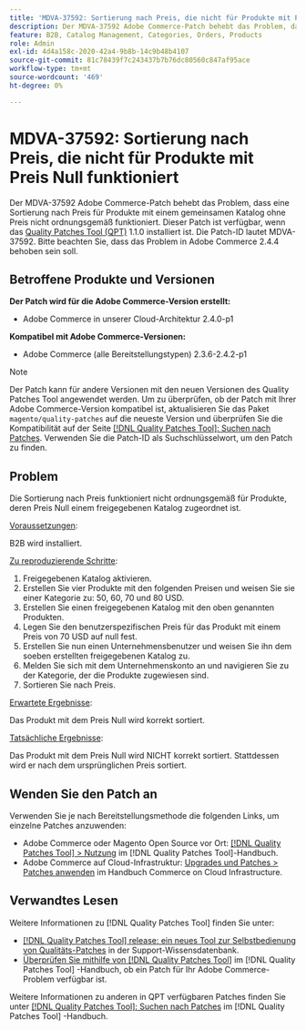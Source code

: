 ```yaml
---
title: 'MDVA-37592: Sortierung nach Preis, die nicht für Produkte mit Preis Null funktioniert'
description: Der MDVA-37592 Adobe Commerce-Patch behebt das Problem, dass eine Sortierung nach Preis für Produkte mit einem gemeinsamen Katalog ohne Preis nicht ordnungsgemäß funktioniert. Dieser Patch ist verfügbar, wenn das [Quality Patches Tool (QPT)](https://experienceleague.adobe.com/en/docs/commerce-knowledge-base/kb/announcements/commerce-announcements/magento-quality-patches-released-new-tool-to-self-serve-quality-patches) 1.1.0 installiert ist. Die Patch-ID lautet MDVA-37592. Bitte beachten Sie, dass das Problem in Adobe Commerce 2.4.4 behoben sein soll.
feature: B2B, Catalog Management, Categories, Orders, Products
role: Admin
exl-id: 4d4a158c-2020-42a4-9b8b-14c9b48b4107
source-git-commit: 81c78439f7c243437b7b76dc80560c847af95ace
workflow-type: tm+mt
source-wordcount: '469'
ht-degree: 0%

---
```


# MDVA-37592: Sortierung nach Preis, die nicht für Produkte mit Preis Null funktioniert

Der MDVA-37592 Adobe Commerce-Patch behebt das Problem, dass eine Sortierung nach Preis für Produkte mit einem gemeinsamen Katalog ohne Preis nicht ordnungsgemäß funktioniert. Dieser Patch ist verfügbar, wenn das [Quality Patches Tool (QPT)](https://experienceleague.adobe.com/en/docs/commerce-knowledge-base/kb/announcements/commerce-announcements/magento-quality-patches-released-new-tool-to-self-serve-quality-patches) 1.1.0 installiert ist. Die Patch-ID lautet MDVA-37592. Bitte beachten Sie, dass das Problem in Adobe Commerce 2.4.4 behoben sein soll.

## Betroffene Produkte und Versionen

**Der Patch wird für die Adobe Commerce-Version erstellt:**

* Adobe Commerce in unserer Cloud-Architektur 2.4.0-p1

**Kompatibel mit Adobe Commerce-Versionen:**

* Adobe Commerce (alle Bereitstellungstypen) 2.3.6-2.4.2-p1

>[!NOTE]
>
>Der Patch kann für andere Versionen mit den neuen Versionen des Quality Patches Tool angewendet werden. Um zu überprüfen, ob der Patch mit Ihrer Adobe Commerce-Version kompatibel ist, aktualisieren Sie das Paket `magento/quality-patches` auf die neueste Version und überprüfen Sie die Kompatibilität auf der Seite [[!DNL Quality Patches Tool]: Suchen nach Patches](https://experienceleague.adobe.com/en/docs/commerce-knowledge-base/kb/announcements/commerce-announcements/magento-quality-patches-released-new-tool-to-self-serve-quality-patches). Verwenden Sie die Patch-ID als Suchschlüsselwort, um den Patch zu finden.

## Problem

Die Sortierung nach Preis funktioniert nicht ordnungsgemäß für Produkte, deren Preis Null einem freigegebenen Katalog zugeordnet ist.

<u>Voraussetzungen</u>:

B2B wird installiert.

<u>Zu reproduzierende Schritte</u>:

1. Freigegebenen Katalog aktivieren.
1. Erstellen Sie vier Produkte mit den folgenden Preisen und weisen Sie sie einer Kategorie zu: 50, 60, 70 und 80 USD.
1. Erstellen Sie einen freigegebenen Katalog mit den oben genannten Produkten.
1. Legen Sie den benutzerspezifischen Preis für das Produkt mit einem Preis von 70 USD auf null fest.
1. Erstellen Sie nun einen Unternehmensbenutzer und weisen Sie ihn dem soeben erstellten freigegebenen Katalog zu.
1. Melden Sie sich mit dem Unternehmenskonto an und navigieren Sie zu der Kategorie, der die Produkte zugewiesen sind.
1. Sortieren Sie nach Preis.

<u>Erwartete Ergebnisse</u>:

Das Produkt mit dem Preis Null wird korrekt sortiert.

<u>Tatsächliche Ergebnisse</u>:

Das Produkt mit dem Preis Null wird NICHT korrekt sortiert. Stattdessen wird er nach dem ursprünglichen Preis sortiert.

## Wenden Sie den Patch an

Verwenden Sie je nach Bereitstellungsmethode die folgenden Links, um einzelne Patches anzuwenden:

* Adobe Commerce oder Magento Open Source vor Ort: [[!DNL Quality Patches Tool] > Nutzung](/help/tools/quality-patches-tool/usage.md) im [!DNL Quality Patches Tool]-Handbuch.
* Adobe Commerce auf Cloud-Infrastruktur: [Upgrades und Patches > Patches anwenden](https://experienceleague.adobe.com/docs/commerce-cloud-service/user-guide/develop/upgrade/apply-patches.html) im Handbuch Commerce on Cloud Infrastructure.

## Verwandtes Lesen

Weitere Informationen zu [!DNL Quality Patches Tool] finden Sie unter:

* [[!DNL Quality Patches Tool] release: ein neues Tool zur Selbstbedienung von Qualitäts-Patches](https://experienceleague.adobe.com/en/docs/commerce-knowledge-base/kb/announcements/commerce-announcements/magento-quality-patches-released-new-tool-to-self-serve-quality-patches) in der Support-Wissensdatenbank.
* [Überprüfen Sie mithilfe von  [!DNL Quality Patches Tool]](/help/tools/quality-patches-tool/patches-available-in-qpt/check-patch-for-magento-issue-with-magento-quality-patches.md) im [!DNL Quality Patches Tool] -Handbuch, ob ein Patch für Ihr Adobe Commerce-Problem verfügbar ist.

Weitere Informationen zu anderen in QPT verfügbaren Patches finden Sie unter [[!DNL Quality Patches Tool]: Suchen nach Patches](https://experienceleague.adobe.com/tools/commerce-quality-patches/index.html) im [!DNL Quality Patches Tool] -Handbuch.
